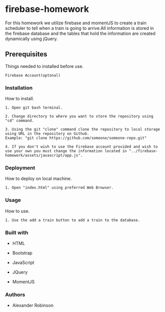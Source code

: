 # firebase-homework

For this homework we utilize firebase and momentJS to create a train scheduler to tell when a train is going to arrive.All information is stored in the firebase database and the tables that hold the information are created dynamically using jQuery.

## Prerequisites

Things needed to installed before use.

```
Firebase Account(optonal)
``` 

### Installation

How to install.

```
1. Open git bash terminal.
```

```
2. Change directory to where you want to store the repository using "cd" command. 
```

```
3. Using the git "clone" command clone the repository to local storage using URL in the repository on Github.  
Example: "git clone https://github.com/someone/someone-repo.git"
```

```
4. If you don't wish to use the Firebase account provided and wish to use your own you must change the information located in "../firebase-homework/assets/javascript/app.js".
```


### Deployment

How to deploy on local machine.

```
1. Open "index.html" using preferred Web Browser.
```

### Usage

How to use.

```
1. Use the add a train button to add a train to the database.
```

### Built with

* HTML

* Bootstrap

* JavaScript

* JQuery

* MomentJS

### Authors

* Alexander Robinson